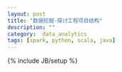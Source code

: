 ```yaml
---
layout: post
title: "数据挖掘-探讨工程项目结构"
description: ""
category:  data_analytics
tags: [spark, python, scala, java]
---
```

{% include JB/setup %}
